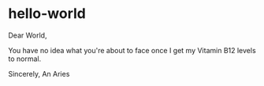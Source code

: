 # hello-world

Dear World,

You have no idea what you're about to face once I get my Vitamin B12 levels to normal.

Sincerely,
An Aries
